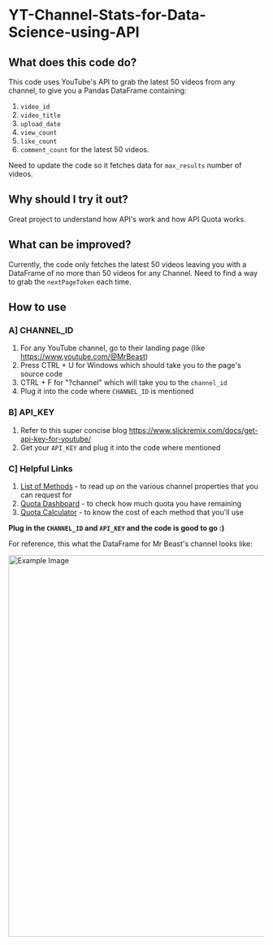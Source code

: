 # YT-Channel-Stats-for-Data-Science-using-API

## What does this code do?
This code uses YouTube's API to grab the latest 50 videos from any channel, to give you a Pandas DataFrame containing:
1. `video_id`
2. `video_title`
3. `upload_date`
4. `view_count`
5. `like_count`
6. `comment_count`
for the latest 50 videos.

Need to update the code so it fetches data for `max_results` number of videos.
## Why should I try it out?
Great project to understand how API's work and how API Quota works.

## What can be improved?
Currently, the code only fetches the latest 50 videos leaving you with a DataFrame of no more than 50 videos for any Channel. Need to find a way to grab the `nextPageToken` each time.

## How to use
### A] CHANNEL_ID
1. For any YouTube channel, go to their landing page (like https://www.youtube.com/@MrBeast)
2. Press CTRL + U for Windows which should take you to the page's source code
3. CTRL + F for "?channel" which will take you to the `channel_id`
4. Plug it into the code where `CHANNEL_ID` is mentioned

### B] API_KEY
1. Refer to this super concise blog https://www.slickremix.com/docs/get-api-key-for-youtube/
2. Get your `API_KEY` and plug it into the code where mentioned

### C] Helpful Links
1. [List of Methods](https://developers.google.com/youtube/v3/docs) - to read up on the various channel properties that you can request for
2. [Quota Dashboard](https://console.cloud.google.com/iam-admin/quotas) - to check how much quota you have remaining
3. [Quota Calculator](https://developers.google.com/youtube/v3/determine_quota_cost) - to know the cost of each method that you'll use

**Plug in the `CHANNEL_ID` and `API_KEY` and the code is good to go :)**

For reference, this what the DataFrame for Mr Beast's channel looks like:

<img src="https://github.com/user-attachments/assets/8308ec9f-0caa-4ee5-bf93-4bbf5ede9afb" alt="Example Image" width="750">
